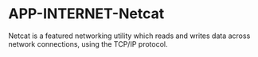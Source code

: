 APP-INTERNET-Netcat
===================

Netcat is a featured networking utility which reads and writes data across network connections, using the TCP/IP protocol.

